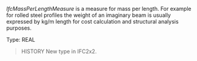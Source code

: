 _IfcMassPerLengthMeasure_ is a measure for mass per length. For example for rolled steel profiles the weight of an imaginary beam is usually expressed by kg/m length for cost calculation and structural analysis purposes.

<!-- end of short definition -->


Type: REAL

> HISTORY New type in IFC2x2.
